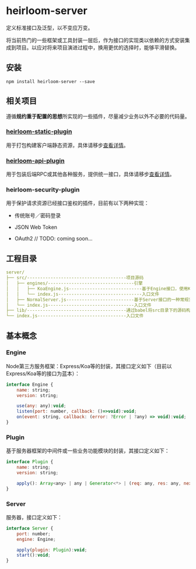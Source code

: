 # heirloom-server

定义标准接口及泛型，以不变应万变。

将当前热门的一些框架或工具封装一层后，作为接口的实现类以依赖的方式安装集成到项目。以应对将来项目演进过程中，换用更优的选择时，能够平滑替换。

## 安装

```npm
npm install heirloom-server --save
```

## 相关项目

遵循**规约重于配置的思想**所实现的一些插件，尽量减少业务以外不必要的代码量。

### [heirloom-static-plugin]()

用于打包构建客户端静态资源，具体请移步[查看详情]()。

### [heirloom-api-plugin]()

用于包装后端RPC或其他各种服务，提供统一接口，具体请移步[查看详情]()。

### heirloom-security-plugin

用于保护请求资源已经接口鉴权的插件，目前有以下两种实现：

+ 传统账号／密码登录

+ JSON Web Token

+ OAuth2  // TODO: coming soon...

## 工程目录

```yaml
server/
├── src/--------------------------------------项目源码
│   ├── engines/---------------------------------引擎
│   │   ├── KoaEngine.js----------------------------基于Engine接口，使用Koa框架的实现
│   │   └── index.js--------------------------------入口文件
│   ├── NormalServer.js--------------------------基于Server接口的一种常规实现
│   └── index.js---------------------------------入口文件
├── lib/--------------------------------------通过babel将src目录下的源码构建到该目录
└── index.js----------------------------------入口文件
```

## 基本概念

### Engine

Node第三方服务框架：Express/Koa等的封装，其接口定义如下（目前以Express/Koa等的接口为蓝本）：

```javascript
interface Engine {
    name: string;
    version: string;

    use(any: any):void;
    listen(port: number, callback: ()=>void):void;
    on(event: string, callback: (error: ?Error | ?any) => void):void;
}
```

### Plugin

基于服务器框架的中间件或一些业务功能模块的封装，其接口定义如下：

```javascript
interface Plugin {
    name: string;
    version: string;

    apply(): Array<any> | any | Generator<*> | (req: any, res: any, next: Function)=>void;
}
```

### Server

服务器，接口定义如下：

```javascript
interface Server {
    port: number;
    engine: Engine;

    apply(plugin: Plugin):void;
    start():void;
}
```